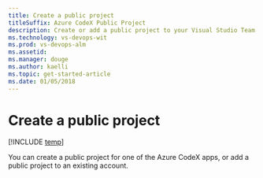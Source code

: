 ```yaml
---
title: Create a public project
titleSuffix: Azure CodeX Public Project  
description: Create or add a public project to your Visual Studio Team Services account 
ms.technology: vs-devops-wit
ms.prod: vs-devops-alm
ms.assetid: 
ms.manager: douge
ms.author: kaelli
ms.topic: get-started-article
ms.date: 01/05/2018
---
```


# Create a public project

[!INCLUDE [temp](_shared/version-public-projects.md)] 

You can create a public project for one of the Azure CodeX apps, or add a public project to an existing account. 





 